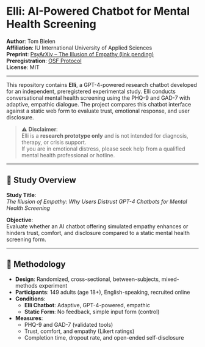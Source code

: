 # Elli: AI-Powered Chatbot for Mental Health Screening

**Author**: Tom Bielen  
**Affiliation**: IU International University of Applied Sciences  
**Preprint**: [PsyArXiv – The Illusion of Empathy (link pending)](https://psyarxiv.com/xxxxxx)  
**Preregistration**: [OSF Protocol](https://osf.io/6yrkw/)  
**License**: MIT

---

This repository contains **Elli**, a GPT-4-powered research chatbot developed for an independent, preregistered experimental study. Elli conducts conversational mental health screening using the PHQ-9 and GAD-7 with adaptive, empathic dialogue. The project compares this chatbot interface against a static web form to evaluate trust, emotional response, and user disclosure.

> ⚠️ **Disclaimer**:  
> Elli is a **research prototype only** and is not intended for diagnosis, therapy, or crisis support.  
> If you are in emotional distress, please seek help from a qualified mental health professional or hotline.

---

## 🧠 Study Overview

**Study Title**:  
_The Illusion of Empathy: Why Users Distrust GPT-4 Chatbots for Mental Health Screening_

**Objective**:  
Evaluate whether an AI chatbot offering simulated empathy enhances or hinders trust, comfort, and disclosure compared to a static mental health screening form.

---

## 🔬 Methodology

- **Design**: Randomized, cross-sectional, between-subjects, mixed-methods experiment
- **Participants**: 149 adults (age 18+), English-speaking, recruited online
- **Conditions**:
  - **Elli Chatbot**: Adaptive, GPT-4-powered, empathic
  - **Static Form**: No feedback, simple input form (control)
- **Measures**:
  - PHQ-9 and GAD-7 (validated tools)
  - Trust, comfort, and empathy (Likert ratings)
  - Completion time, dropout rate, and open-ended self-disclosure